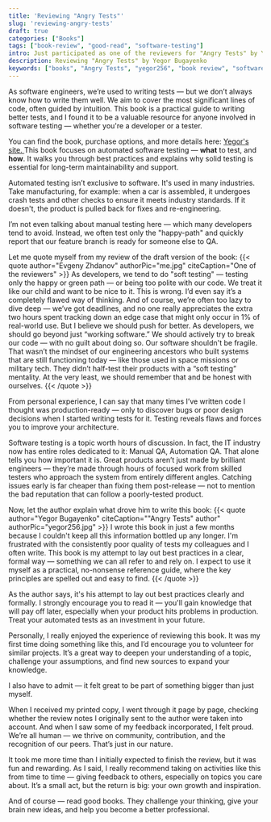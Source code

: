 ```yaml
---
title: 'Reviewing "Angry Tests"'
slug: 'reviewing-angry-tests'
draft: true
categories: ["Books"]
tags: ["book-review", "good-read", "software-testing"]
intro: Just participated as one of the reviewers for "Angry Tests" by Yegor Bugayenko. This book is a practical guide to writing better tests, and I found it to be a valuable resource for anyone involved in software testing.
description: Reviewing "Angry Tests" by Yegor Bugayenko
keywords: ["books", "Angry Tests", "yegor256", "book review", "software testing"]
---
```


As software engineers, we’re used to writing tests — but we don’t always know how to write them well. We aim to cover the most significant lines of code, often guided by intuition. This book is a practical guide to writing better tests, and I found it to be a valuable resource for anyone involved in software testing — whether you're a developer or a tester.

You can find the book, purchase options, and more details here:
<a href="https://www.yegor256.com/angry-tests.html" target="_blank" rel="noopener noreferrer">
Yegor's site.
</a>
This book focuses on automated software testing — **what** to test, and **how**. It walks you through best practices and explains why solid testing is essential for long-term maintainability and support.

Automated testing isn’t exclusive to software. It's used in many industries. Take manufacturing, for example: when a car is assembled, it undergoes crash tests and other checks to ensure it meets industry standards. If it doesn't, the product is pulled back for fixes and re-engineering.

I’m not even talking about manual testing here — which many developers tend to avoid. Instead, we often test only the "happy-path" and quickly report that our feature branch is ready for someone else to QA.

Let me quote myself from my review of the draft version of the book:
{{< quote author="Evgeny Zhdanov" authorPic="me.jpg" citeCaption="One of the reviewers" >}}
As developers, we tend to do "soft testing" — testing only the happy or green path — or being too polite with our code. We treat it like our child and want to be nice to it. This is wrong. I’d even say it’s a completely flawed way of thinking. And of course, we’re often too lazy to dive deep — we’ve got deadlines, and no one really appreciates the extra two hours spent tracking down an edge case that might only occur in 1% of real-world use.
But I believe we should push for better. As developers, we should go beyond just “working software.” We should actively try to break our code — with no guilt about doing so. Our software shouldn't be fragile. That wasn’t the mindset of our engineering ancestors who built systems that are still functioning today — like those used in space missions or military tech. They didn’t half-test their products with a “soft testing” mentality.
At the very least, we should remember that and be honest with ourselves.
{{< /quote >}}

From personal experience, I can say that many times I’ve written code I thought was production-ready — only to discover bugs or poor design decisions when I started writing tests for it. Testing reveals flaws and forces you to improve your architecture.

Software testing is a topic worth hours of discussion. In fact, the IT industry now has entire roles dedicated to it: Manual QA, Automation QA. That alone tells you how important it is. Great products aren’t just made by brilliant engineers — they’re made through hours of focused work from skilled testers who approach the system from entirely different angles. Catching issues early is far cheaper than fixing them post-release — not to mention the bad reputation that can follow a poorly-tested product.

Now, let the author explain what drove him to write this book:
{{< quote author="Yegor Bugayenko" citeCaption="\"Angry Tests\" author" authorPic="yegor256.jpg" >}}
    I wrote this book in just a few months because I couldn't keep all this information bottled up any longer. I'm frustrated with the consistently poor quality of tests my colleagues and I often write. This book is my attempt to lay out best practices in a clear, formal way — something we can all refer to and rely on. I expect to use it myself as a practical, no-nonsense reference guide, where the key principles are spelled out and easy to find.
{{< /quote >}}

As the author says, it's his attempt to lay out best practices clearly and formally. I strongly encourage you to read it — you'll gain knowledge that will pay off later, especially when your product hits problems in production. Treat your automated tests as an investment in your future.

Personally, I really enjoyed the experience of reviewing this book. It was my first time doing something like this, and I’d encourage you to volunteer for similar projects. It’s a great way to deepen your understanding of a topic, challenge your assumptions, and find new sources to expand your knowledge.

I also have to admit — it felt great to be part of something bigger than just myself.

When I received my printed copy, I went through it page by page, checking whether the review notes I originally sent to the author were taken into account. And when I saw some of my feedback incorporated, I felt proud. We’re all human — we thrive on community, contribution, and the recognition of our peers. That’s just in our nature.

It took me more time than I initially expected to finish the review, but it was fun and rewarding. As I said, I really recommend taking on activities like this from time to time — giving feedback to others, especially on topics you care about. It’s a small act, but the return is big: your own growth and inspiration.

And of course — read good books. They challenge your thinking, give your brain new ideas, and help you become a better professional.
